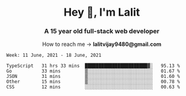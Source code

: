 <h1 align="center">Hey 👋, I'm Lalit</h1>
<h3 align="center">A 15 year old full-stack web developer</h3>

<p align="center">How to reach me → <strong>lalitvijay9480@gmail.com</strong></p>

<!--START_SECTION:waka-->
```text
Week: 11 June, 2021 - 18 June, 2021

TypeScript   31 hrs 33 mins  ███████████████████████▓░   95.13 % 
Go           33 mins         ▒░░░░░░░░░░░░░░░░░░░░░░░░   01.67 % 
JSON         31 mins         ▒░░░░░░░░░░░░░░░░░░░░░░░░   01.60 % 
Other        15 mins         ▒░░░░░░░░░░░░░░░░░░░░░░░░   00.78 % 
CSS          12 mins         ░░░░░░░░░░░░░░░░░░░░░░░░░   00.63 % 
```
<!--END_SECTION:waka-->
